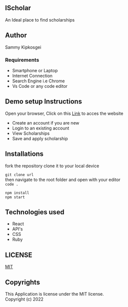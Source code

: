 ## IScholar
An Ideal place to find scholarships

## Author
Sammy Kipkosgei

### Requirements
<ul>
<li>Smartphone or Laptop</li>
<li>Internet Connection</li>
<li>Search Engine i.e Chrome</li>
<li>Vs Code or any code editor</li>
</ul>

## Demo setup Instructions
Open your browser,
Click on this [Link](https://scholarship-app.netlify.app/) to acces the website

<ul>
 <li>Create an account if you are new</li>
 <li>Login to an existing account</li>
 <li>View Scholarships</li>
 <li>Save and apply scholarship</li>

</ul>

## Installations
fork the repository
clone it to your local device <br>

`git clone url `<br>
then navigate to the root folder and open with your editor<br>
`code .` <br>

`npm install`<br>
`npm start  `


## Technologies used
<ul>
<li>React</li>
<li>API's</li>
<li>CSS</li>
<li>Ruby</li>
</ul>

## LICENSE
[MIT](https://choosealicense.com/licenses/mit/)


 ## Copyrights
 This Application is license under the MIT license. <br>
Copyright (c) 2022 